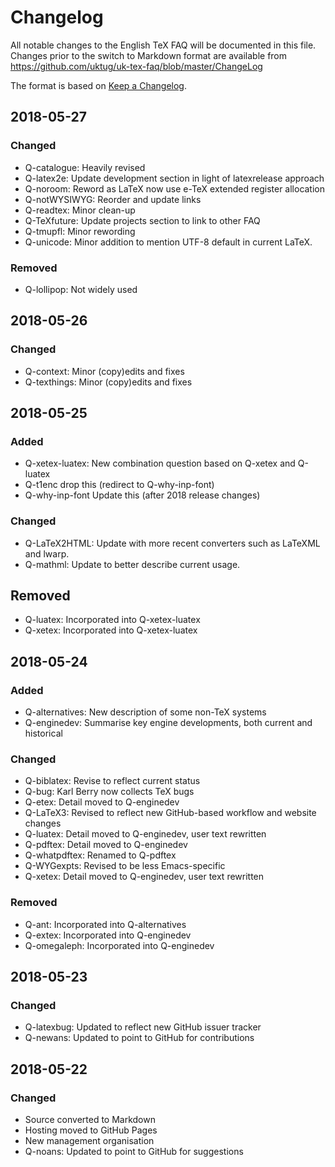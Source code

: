 # Changelog

All notable changes to the English TeX FAQ will be documented in this 
file. Changes prior to the switch to Markdown format are available from 
https://github.com/uktug/uk-tex-faq/blob/master/ChangeLog

The format is based on [Keep a
Changelog](https://keepachangelog.com/en/1.0.0/).

## 2018-05-27

### Changed
- Q-catalogue: Heavily revised
- Q-latex2e: Update development section in light of latexrelease approach
- Q-noroom: Reword as LaTeX now use e-TeX extended register allocation
- Q-notWYSIWYG: Reorder and update links
- Q-readtex: Minor clean-up
- Q-TeXfuture: Update projects section to link to other FAQ
- Q-tmupfl: Minor rewording
- Q-unicode: Minor addition to mention UTF-8 default in current LaTeX.

### Removed
- Q-lollipop: Not widely used

## 2018-05-26

### Changed
- Q-context: Minor (copy)edits and fixes
- Q-texthings: Minor (copy)edits and fixes

## 2018-05-25

### Added
- Q-xetex-luatex: New combination question based on Q-xetex and Q-luatex
- Q-t1enc drop this (redirect to Q-why-inp-font)
- Q-why-inp-font Update this (after 2018 release changes)
	
### Changed
- Q-LaTeX2HTML: Update with more recent converters such as LaTeXML and lwarp.
- Q-mathml: Update to better describe current usage.

## Removed
- Q-luatex: Incorporated into Q-xetex-luatex
- Q-xetex: Incorporated into Q-xetex-luatex

## 2018-05-24

### Added
- Q-alternatives: New description of some non-TeX systems
- Q-enginedev: Summarise key engine developments, both current and historical

### Changed
- Q-biblatex: Revise to reflect current status
- Q-bug: Karl Berry now collects TeX bugs
- Q-etex: Detail moved to Q-enginedev
- Q-LaTeX3: Revised to reflect new GitHub-based workflow and website changes
- Q-luatex: Detail moved to Q-enginedev, user text rewritten
- Q-pdftex: Detail moved to Q-enginedev
- Q-whatpdftex: Renamed to Q-pdftex
- Q-WYGexpts: Revised to be less Emacs-specific
- Q-xetex: Detail moved to Q-enginedev, user text rewritten

### Removed
- Q-ant: Incorporated into Q-alternatives
- Q-extex: Incorporated into Q-enginedev
- Q-omegaleph: Incorporated into Q-enginedev

## 2018-05-23

### Changed
- Q-latexbug: Updated to reflect new GitHub issuer tracker
- Q-newans: Updated to point to GitHub for contributions

## 2018-05-22

### Changed
- Source converted to Markdown
- Hosting moved to GitHub Pages
- New management organisation
- Q-noans: Updated to point to GitHub for suggestions

